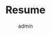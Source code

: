 ---
widget: Google-Drive-Embed

# This file represents a page section.
headless: true

# Order that this section appears on the page.
weight: 35

#Change the Section title to your liking
title: Resume

# put the link to your google drive file. Make sure the end says /preview instead of /view.
link: https://drive.google.com/file/d/14eit_AQnnOldqqh8xPEIjvCwQmt3GWQB/preview

#set the height and width for the iframe (examples: "800px", "100%", etc)
height: 1100px
width: 800px

author: admin
---